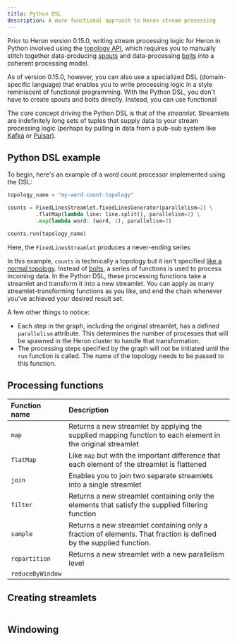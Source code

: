 ```yaml
---
title: Python DSL
description: A more functional approach to Heron stream processing
---
```


Prior to Heron version 0.15.0, writing stream processing logic for Heron in Python involved using the [topology API](../topologies), which requires you to manually stitch together data-producing [spouts](../spouts) and data-processing [bolts](../bolts) into a coherent processing model.

As of version 0.15.0, however, you can also use a specialized DSL (domain-specific language) that enables you to write processing logic in a style reminiscent of functional programming. With the Python DSL, you don't have to create spouts and bolts directly. Instead, you can use functional 

The core concept driving the Python DSL is that of the *streamlet*. Streamlets are indefinitely long sets of tuples that supply data to your stream processing logic (perhaps by pulling in data from a pub-sub system like [Kafka](https://kafka.apache.org/) or [Pulsar](http://pulsar.incubator.apache.org/)).

## Python DSL example

To begin, here's an example of a word count processor implemented using the DSL:

```python
topology_name = "my-word-count-topology"

counts = FixedLinesStreamlet.fixedLinesGenerator(parallelism=2) \
         .flatMap(lambda line: line.split(), parallelism=2) \
         .map(lambda word: (word, 1), parallelism=2)

counts.run(topology_name)
```

Here, the `FixedLinesStreamlet` produces a never-ending series

In this example, `counts` is technically a topology but it isn't specified [like a normal topology](../topologies). Instead of [bolts](../bolts), a series of functions is used to process incoming data. In the Python DSL, these processing functions take a streamlet and transform it into a new streamlet. You can apply as many streamlet-transforming functions as you like, and end the chain whenever you've achieved your desired result set.

A few other things to notice:

* Each step in the graph, including the original streamlet, has a defined `parallelism` attribute. This determines the number of processes that will be spawned in the Heron cluster to handle that transformation.
* The processing steps specified by the graph will not be initiated until the `run` function is called. The name of the topology needs to be passed to this function.

## Processing functions

Function name | Description
:-------------|:------------
`map` | Returns a new streamlet by applying the supplied mapping function to each element in the original streamlet
`flatMap` | Like `map` but with the important difference that each element of the streamlet is flattened
`join` | Enables you to join two separate streamlets into a single streamlet
`filter` | Returns a new streamlet containing only the elements that satisfy the supplied filtering function
`sample` | Returns a new streamlet containing only a fraction of elements. That fraction is defined by the supplied function.
`repartition` | Returns a new streamlet with a new parallelism level
`reduceByWindow` |

## Creating streamlets

```python

```

## Windowing